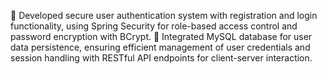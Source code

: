  Developed secure user authentication system with registration and login functionality, using Spring Security
for role-based access control and password encryption with BCrypt.
 Integrated MySQL database for user data persistence, ensuring efficient management of user credentials and
session handling with RESTful API endpoints for client-server interaction.
